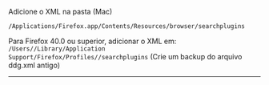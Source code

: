 Adicione o XML na pasta (Mac)

<code>/Applications/Firefox.app/Contents/Resources/browser/searchplugins</code>

Para Firefox 40.0 ou superior, adicionar o XML em:
<code>/Users/<USERNAME>/Library/Application Support/Firefox/Profiles/<PROFILE>/searchplugins</code>
(Crie um backup do arquivo ddg.xml antigo)

----------
